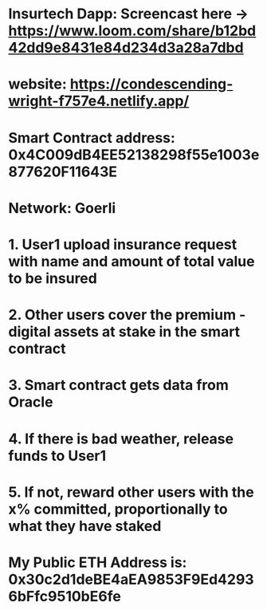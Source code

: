 # Insurtech Dapp: Screencast here -> https://www.loom.com/share/b12bd42dd9e8431e84d234d3a28a7dbd

# website: https://condescending-wright-f757e4.netlify.app/
# Smart Contract address: 0x4C009dB4EE52138298f55e1003e877620F11643E
# Network: Goerli

# 1. User1 upload insurance request with name and amount of total value to be insured
# 2. Other users cover the premium - digital assets at stake in the smart contract
# 3. Smart contract gets data from Oracle
# 4. If there is bad weather, release funds to User1
# 5. If not, reward other users with the x% committed, proportionally to what they have staked

# My Public ETH Address is: 0x30c2d1deBE4aEA9853F9Ed42936bFfc9510bE6fe